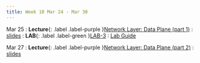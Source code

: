 ```yaml
---
title: Week 10 Mar 24 - Mar 30
---
```

Mar 25 
: **Lecture**{: .label .label-purple }[Network Layer: Data Plane (part 1)](#)
  : [slides](#)
: **LAB**{: .label .label-green }[LAB-3](#)
  : [Lab Guide](https://xieyaxiongfly.github.io/CSE_589_Spring_25/assets/lab/lab_3.pdf)

Mar 27
: **Lecture**{: .label .label-purple }[Network Layer: Data Plane (part 2)](#)
  : [slides](#)

